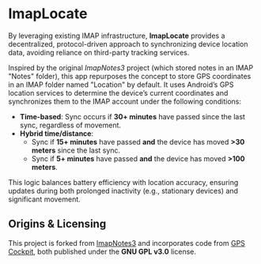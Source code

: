 # ImapLocate
By leveraging existing IMAP infrastructure, **ImapLocate** provides a decentralized, protocol-driven approach to synchronizing device location data, avoiding reliance on third-party tracking services.

Inspired by the original *ImapNotes3* project (which stored notes in an IMAP "Notes" folder), this app repurposes the concept to store GPS coordinates in an IMAP folder named "Location" by default. It uses Android’s GPS location services to determine the device’s current coordinates and synchronizes them to the IMAP account under the following conditions:
- **Time-based**: Sync occurs if **30+ minutes** have passed since the last sync, regardless of movement.
- **Hybrid time/distance**:
     - Sync if **15+ minutes** have passed **and** the device has moved **>30 meters** since the last sync.
     - Sync if **5+ minutes** have passed **and** the device has moved **>100 meters**.

This logic balances battery efficiency with location accuracy, ensuring updates during both prolonged inactivity (e.g., stationary devices) and significant movement.

## **Origins & Licensing**
This project is forked from [ImapNotes3](https://github.com/niendo1/ImapNotes3) and incorporates code from [GPS Cockpit](https://github.com/woheller69/gpscockpit), both published under the **GNU GPL v3.0** license.

